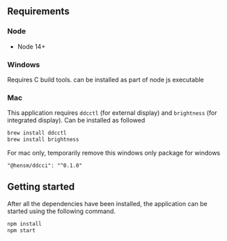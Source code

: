 ## Requirements

### Node

- Node 14+

### Windows

Requires C build tools. can be installed as part of node js executable

### Mac

This application requires `ddcctl` (for external display) and `brightness` (for integrated display). Can be installed as followed

```bash
brew install ddcctl
brew install brightness
```

For mac only, temporarily remove this windows only package for windows

```
"@hensm/ddcci": "^0.1.0"
```

## Getting started

After all the dependencies have been installed, the application can be started using the following command.

```bash
npm install
npm start
```

